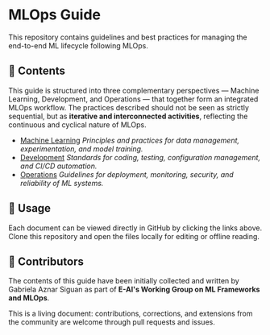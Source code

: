 # MLOps Guide

This repository contains guidelines and best practices for managing the end-to-end ML lifecycle following MLOps.  

## 📂 Contents

This guide is structured into three complementary perspectives — Machine Learning, Development, and Operations — that together form an integrated MLOps workflow. The practices described should not be seen as strictly sequential, but as **iterative and interconnected activities**, reflecting the continuous and cyclical nature of MLOps.

- [Machine Learning](./ml.md)  _Principles and practices for data management, experimentation, and model training._
- [Development](./dev.md)  _Standards for coding, testing, configuration management, and CI/CD automation._  
- [Operations](./ops.md)   _Guidelines for deployment, monitoring, security, and reliability of ML systems._

## 📖 Usage
Each document can be viewed directly in GitHub by clicking the links above. Clone this repository and open the files locally for editing or offline reading.

## 👥 Contributors
The contents of this guide have been initially collected and written by Gabriela Aznar Siguan as part of **E-AI's Working Group on ML Frameworks and MLOps**.  

This is a living document: contributions, corrections, and extensions from the community are welcome through pull requests and issues.  

